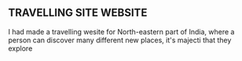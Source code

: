 ## TRAVELLING SITE WEBSITE 

I had made a travelling wesite for North-eastern part of India, where a person can discover many different new places, it's majecti that they explore 

